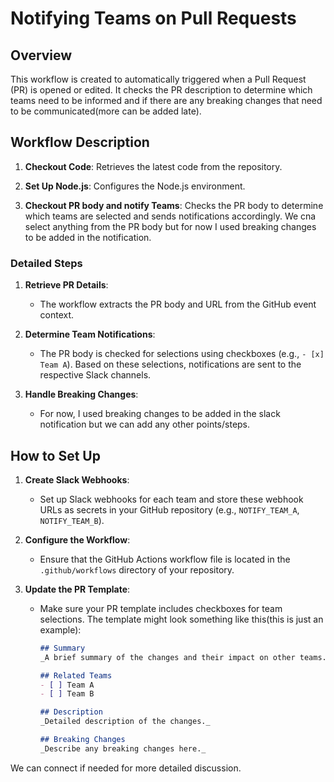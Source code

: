 # Notifying Teams on Pull Requests  

## Overview

This workflow is created to automatically triggered when a Pull Request (PR) is opened or edited. It checks the PR description to determine which teams need to be informed and if there are any breaking changes that need to be communicated(more can be added late).

## Workflow Description
1. **Checkout Code**: Retrieves the latest code from the repository.

2. **Set Up Node.js**: Configures the Node.js environment.

3. **Checkout PR body and notify Teams**: Checks the PR body to determine which teams are selected and sends notifications accordingly. We cna select anything from the PR body but for now I used breaking changes to be added in the notification.

### Detailed Steps

1. **Retrieve PR Details**:
   - The workflow extracts the PR body and URL from the GitHub event context.

2. **Determine Team Notifications**:
   - The PR body is checked for selections using checkboxes (e.g., `- [x] Team A`). Based on these selections, notifications are sent to the respective Slack channels.

3. **Handle Breaking Changes**:
   - For now, I used breaking changes to be added in the slack notification but we can add any other points/steps. 

## How to Set Up
1. **Create Slack Webhooks**:
   - Set up Slack webhooks for each team and store these webhook URLs as secrets in your GitHub repository (e.g., `NOTIFY_TEAM_A`, `NOTIFY_TEAM_B`).

2. **Configure the Workflow**:
   - Ensure that the GitHub Actions workflow file is located in the `.github/workflows` directory of your repository.

3. **Update the PR Template**:
   - Make sure your PR template includes checkboxes for team selections. The template might look something like this(this is just an example):

     ```markdown
     ## Summary
     _A brief summary of the changes and their impact on other teams._

     ## Related Teams
     - [ ] Team A
     - [ ] Team B

     ## Description
     _Detailed description of the changes._

     ## Breaking Changes
     _Describe any breaking changes here._
     ```


We can connect if needed for more detailed discussion.
